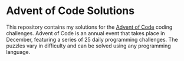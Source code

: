 # Advent of Code Solutions

This repository contains my solutions for the [Advent of Code](https://adventofcode.com/) coding challenges. 
Advent of Code is an annual event that takes place in December, featuring a series of 25 daily programming challenges. 
The puzzles vary in difficulty and can be solved using any programming language.
